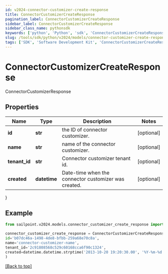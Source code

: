 ```yaml
---
id: v2024-connector-customizer-create-response
title: ConnectorCustomizerCreateResponse
pagination_label: ConnectorCustomizerCreateResponse
sidebar_label: ConnectorCustomizerCreateResponse
sidebar_class_name: pythonsdk
keywords: ['python', 'Python', 'sdk', 'ConnectorCustomizerCreateResponse', 'V2024ConnectorCustomizerCreateResponse'] 
slug: /tools/sdk/python/v2024/models/connector-customizer-create-response
tags: ['SDK', 'Software Development Kit', 'ConnectorCustomizerCreateResponse', 'V2024ConnectorCustomizerCreateResponse']
---
```


# ConnectorCustomizerCreateResponse

ConnectorCustomizerResponse

## Properties

Name | Type | Description | Notes
------------ | ------------- | ------------- | -------------
**id** | **str** | the ID of connector customizer. | [optional] 
**name** | **str** | name of the connector customizer. | [optional] 
**tenant_id** | **str** | Connector customizer tenant id. | [optional] 
**created** | **datetime** | Date-time when the connector customizer was created. | [optional] 
}

## Example

```python
from sailpoint.v2024.models.connector_customizer_create_response import ConnectorCustomizerCreateResponse

connector_customizer_create_response = ConnectorCustomizerCreateResponse(
id='b07dc46a-1498-4de8-bfbb-259a68e70c8a',
name='connector-customizer-name',
tenant_id='2c91808568c529c60168cca6f90c1324',
created=datetime.datetime.strptime('2013-10-20 19:20:30.00', '%Y-%m-%d %H:%M:%S.%f')
)

```
[[Back to top]](#) 

